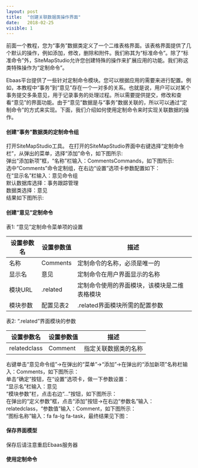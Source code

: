 ```yaml
---
layout: post
title:  "创建关联数据类操作界面"
date:   2018-02-25
visible: 1
---
```


前面一个教程，您为“事务”数据类定义了一个二维表格界面。该表格界面提供了几个默认的操作，例如添加，修改，删除和附件。我们称其为“标准命令”。除了“标准命令”外，SiteMapStudio允许您创建特殊的操作来扩展应用的功能。我们称这类特殊操作为“定制命令”。

Ebaas平台提供了一些针对定制命令模块。您可以根据应用的需要来进行配置。例如，本教程中“事务”到“意见”存在一个一对多的关系。也就是说，用户可以对某个事务提交多条意见，用于记录事务的处理过程。所以需要提供提交，修改和查看“意见”的界面功能。由于“意见”数据是与“事务”数据关联的，所以可以通过“定制命令”的方式来实现。下面，我们介绍如何使用定制命令来时实现关联数据的操作。

#### 创建“事务”数据类的定制命令组
打开SiteMapStudio工具。 在打开的SiteMapStudio界面中右键选择“定制命令栏”，从弹出的菜单，选择“添加”命令，如下图所示:
<img src="{{'/assets/img/2018-2-25-创建关联数据类操作界面1B.png' | prepend: site.baseurl }}" alt=""><br>
弹出“添加新项”框，“名称”栏输入：CommentsCommands，如下图所示:
<img src="{{'/assets/img/2018-2-25-创建关联数据类操作界面1A.png' | prepend: site.baseurl }}" alt=""><br>
选中“Comments”命令定制组，在右边“设置”选项卡参数配置如下：<br>
在“显示名”栏输入：意见命令组<br>
默认数据库选择：事务跟踪管理<br>
数据类选择：意见<br>
结果如下图所示:
<img src="{{'/assets/img/2018-2-25-创建关联数据类操作界面3A.png' | prepend: site.baseurl }}" alt=""><br>

#### 创建“意见”定制命令

表1: “意见”定制命令菜单项的设置

| 设置参数名 | 设置参数值 | 描述 |
|-------|--------|---------|
| 名称 | Comments | 定制命令的名称，必须是唯一的 |
| 显示名 | 意见 | 定制命令在用户界面显示的名称 |
| 模块URL | .related | 定制命令使用的界面模块，该模块是二维表格模块 |
| 模块参数 | 配置见表2 | .related界面模块所需的配置参数 |

表2: “.related”界面模块的参数

| 设置参数名 | 设置参数值 | 描述 |
|-------|--------|---------|
| relatedclass | Comment | 指定关联数据类的名称 |

右键单击“意见命令组”→在弹出的“菜单”→“添加”→在弹出的“添加新项”名称栏输入：Comments，如下图所示：
<img src="{{'/assets/img/2018-2-25-创建关联数据类操作界面8.png' | prepend: site.baseurl }}" alt=""><br>
单击“确定”按钮，在“设置”选项卡，做一下参数设置：<br>
“显示名”栏输入：意见<br>
“模块参数”栏，点击右边“...”按钮，如下图所示：
<img src="{{'/assets/img/2018-2-25-创建关联数据类操作界面5.png' | prepend: site.baseurl }}" alt=""><br>
在弹出的“定义参数”框，点击“添加”按钮→在右边“参数名”输入：relatedclass，“参数值”输入：Comment，如下图所示：
<img src="{{'/assets/img/2018-2-25-创建关联数据类操作界面6.png' | prepend: site.baseurl }}" alt=""><br>
“图标名称”输入：fa fa-lg fa-task，最终结果见下图：<br>
<img src="{{'/assets/img/2018-2-25-创建关联数据类操作界面7.png' | prepend: site.baseurl }}" alt=""><br>


#### 保存界面模型

保存后请注意重启Ebaas服务器

#### 使用定制命令
